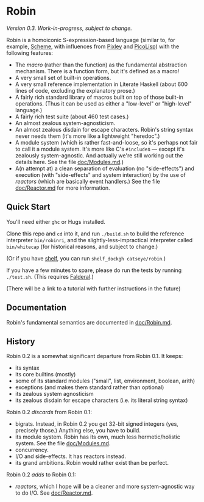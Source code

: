 Robin
=====

_Version 0.3.  Work-in-progress, subject to change._

Robin is a homoiconic S-expression-based language (similar to, for example,
[Scheme][], with influences from [Pixley][] and [PicoLisp][]) with the
following features:

*   The _macro_ (rather than the function) as the fundamental abstraction
    mechanism.  There is a function form, but it's defined as a macro!
*   A very small set of built-in operations.
*   A very small reference implementation in Literate Haskell
    (about 600 lines of code, excluding the explanatory prose.)
*   A fairly rich standard library of macros built on top of those built-in
    operations.  (Thus it can be used as either a "low-level" or "high-level"
    language.)
*   A fairly rich test suite (about 460 test cases.)
*   An almost zealous system-agnosticism.
*   An almost zealous disdain for escape characters.  Robin's string syntax
    never needs them (it's more like a lightweight "heredoc".)
*   A module system (which is rather fast-and-loose, so it's perhaps not
    fair to call it a module system.  It's more like C's `#include`s —
    except it's zealously system-agnostic.  And actually we're still working
    out the details here.  See the file [doc/Modules.md](doc/Modules.md).)
*   A(n attempt at) a clean separation of evaluation (no "side-effects") and
    execution (with "side-effects" and system interaction) by the use of
    _reactors_ (which are basically event handlers.)  See the file
    [doc/Reactor.md](doc/Reactor.md) for more information.

Quick Start
-----------

You'll need either `ghc` or Hugs installed.

Clone this repo and `cd` into it, and run `./build.sh` to build the reference
interpreter `bin/robinri`, and the slightly-less-impractical interpreter
called `bin/whitecap` (for historical reasons, and subject to change.)

(Or if you have [shelf][], you can run `shelf_dockgh catseye/robin`.)

If you have a few minutes to spare, please do run the tests by running
`./test.sh`.  (This requires [Falderal][].)

(There will be a link to a tutorial with further instructions in the future)

Documentation
-------------

Robin's fundamental semantics are documented in
[doc/Robin.md](doc/Robin.md).

History
-------

Robin 0.2 is a somewhat significant departure from Robin 0.1.  It keeps:

*   its syntax
*   its core builtins (mostly)
*   some of its standard modules ("small", list, environment, boolean, arith)
*   exceptions (and makes them standard rather than optional)
*   its zealous system agnosticism
*   its zealous disdain for escape characters (i.e. its literal string syntax)

Robin 0.2 *discards* from Robin 0.1:

*   bigrats.  Instead, in Robin 0.2 you get 32-bit signed integers (yes,
    precisely those.)  Anything else, you have to build.
*   its module system.  Robin has its own, much less hermetic/holistic
    system.  See the file [doc/Modules.md](doc/Modules.md).
*   concurrency.
*   I/O and side-effects.  It has reactors instead.
*   its grand ambitions.  Robin would rather exist than be perfect.

Robin 0.2 *adds* to Robin 0.1:

*   _reactors_, which I hope will be a cleaner and more system-agnostic
    way to do I/O.  See [doc/Reactor.md](doc/Reactor.md).

[Falderal]:  https://catseye.tc/node/Falderal
[PicoLisp]:  http://picolisp.com/
[Pixley]:    https://catseye.tc/node/Pixley
[Robin]:     https://catseye.tc/node/Robin
[Scheme]:    http://schemers.org/
[shelf]:     https://catseye.tc/node/shelf
